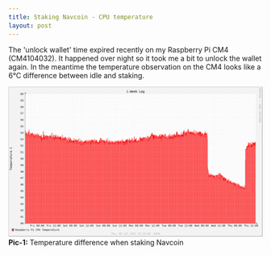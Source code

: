 ```yaml
---
title: Staking Navcoin - CPU temperature
layout: post
---
```


The 'unlock wallet' time expired recently on my Raspberry Pi CM4 (CM4104032). It happened over night so it took me a bit to unlock the wallet again. In the meantime the temperature observation on the CM4  looks like a 6°C difference between idle and staking.

![Temperature difference when staking Navcoin](/images/cpu_temp_1w_navcoin.png)
**Pic-1:** Temperature difference when staking Navcoin
